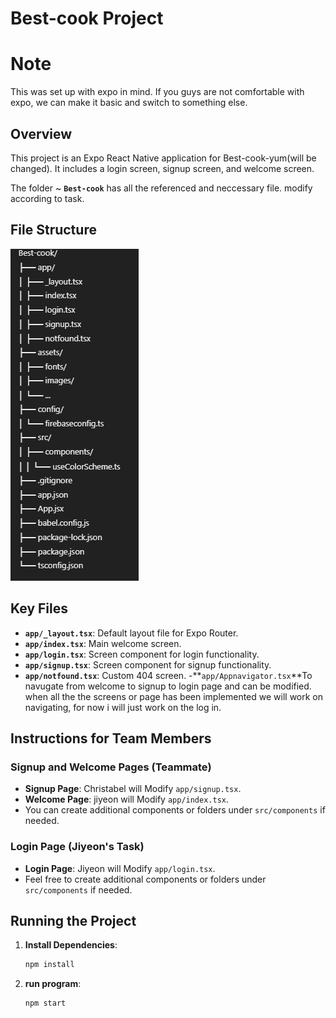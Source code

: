 # Best-cook Project
# Note
This was set up with expo in mind. If you guys are not comfortable with expo, we can make it basic and switch to something else.

## Overview

This project is an Expo React Native application for Best-cook-yum(will be changed). It includes a login screen, signup screen, and welcome screen.

The folder ~ **`Best-cook`** has all the referenced and neccessary file. modify according to task.

## File Structure

![Alt text](file.png)

## Key Files

- **`app/_layout.tsx`**: Default layout file for Expo Router.
- **`app/index.tsx`**: Main welcome screen.
- **`app/login.tsx`**: Screen component for login functionality.
- **`app/signup.tsx`**: Screen component for signup functionality.
- **`app/notfound.tsx`**: Custom 404 screen. -**`app/Appnavigator.tsx`**To navugate from welcome to signup to login page and can be modified. when all the the screens or page has been implemented we will work on navigating, for now i will just work on the log in.

## Instructions for Team Members

### Signup and Welcome Pages (Teammate)

- **Signup Page**: Christabel will Modify `app/signup.tsx`.
- **Welcome Page**: jiyeon will Modify `app/index.tsx`.
- You can create additional components or folders under `src/components` if needed.

### Login Page (Jiyeon's Task)

- **Login Page**: Jiyeon will Modify `app/login.tsx`.
- Feel free to create additional components or folders under `src/components` if needed.

## Running the Project

1. **Install Dependencies**:

   ```bash
   npm install
   ```

2. **run program**:
   ```terminal
   npm start
   ```
